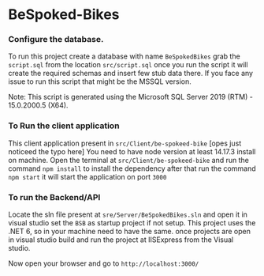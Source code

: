 # BeSpoked-Bikes
### Configure the database.
 To run this project create a database with name `BeSpokedBikes` grab the `script.sql` from the location `src/script.sql` once you run the script it will create the required schemas and insert few stub data there.
If you face any issue to run this script that might be the MSSQL version.

Note: This script is generated using the Microsoft SQL Server 2019 (RTM) - 15.0.2000.5 (X64).

### To Run the client application 
This client application present in `src/Client/be-spokeed-bike` [opes just noticeed the typo here]
You need to have node version at least 14.17.3 install on machine.
Open the terminal at `src/Client/be-spokeed-bike` and run the command `npm install` to install the dependency after that run the command `npm start` it will start the application on port `3000`

### To run the Backend/API 
Locate the sln file present at `sre/Server/BeSpokedBikes.sln` and open it in visual studio set the `BSB` as startup project if not setup. This project uses the .NET 6, so in your machine need to have the same.
once projects are open in visual studio build and run the project at IISExpress from the Visual studio.

Now open your browser and go to `http://localhost:3000/`
